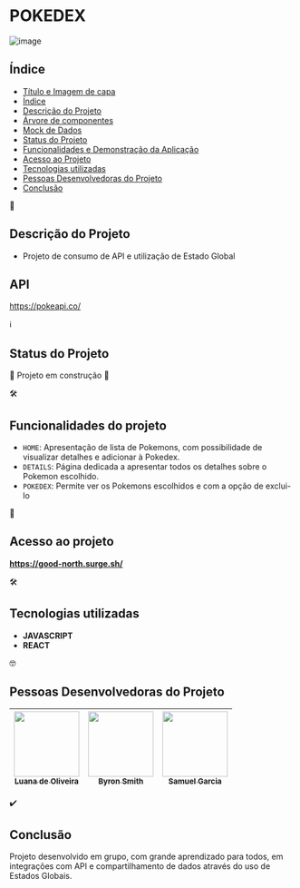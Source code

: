 # POKEDEX
![image](https://user-images.githubusercontent.com/102331990/189526579-9e909cd2-4421-450f-b9a0-f0cbdf042793.png)

## Índice

* [Título e Imagem de capa](#e-commerce)
* [Índice](#índice)
* [Descrição do Projeto](#descrição-do-projeto)
* [Árvore de componentes](#árvore-de-componentes)
* [Mock de Dados](#mock-de-dados)
* [Status do Projeto](#status-do-projeto)
* [Funcionalidades e Demonstração da Aplicação](#funcionalidades-do-projeto)
* [Acesso ao Projeto](#acesso-ao-projeto)
* [Tecnologias utilizadas](#tecnologias-utilizadas)
* [Pessoas Desenvolvedoras do Projeto](#pessoas-desenvolvedoras-do-projeto)
* [Conclusão](#conclusão)


📝
## Descrição do Projeto

- Projeto de consumo de API e utilização de Estado Global


## API
https://pokeapi.co/


ℹ️
## Status do Projeto

🚧 Projeto em construção 🚧 


🛠️ 
## Funcionalidades do projeto

- `HOME`: Apresentação de lista de Pokemons, com possibilidade de visualizar detalhes e adicionar à Pokedex. 
- `DETAILS`: Página dedicada a apresentar todos os detalhes sobre o Pokemon escolhido.
- `POKEDEX`: Permite ver os Pokemons escolhidos e com a opção de exclui-lo

📁
## Acesso ao projeto

**https://good-north.surge.sh/**



🛠️
## Tecnologias utilizadas

- **JAVASCRIPT**
- **REACT**

🤓
## Pessoas Desenvolvedoras do Projeto

| [<img src="https://avatars.githubusercontent.com/u/102303260?v=4" width=115><br><sub>Luana de Oliveira</sub>](https://github.com/deoliveiraluana) |  [<img src="https://avatars.githubusercontent.com/u/74737156?v=4" width=115><br><sub>Byron Smith</sub>](https://github.com/byron-smith-nobrega) |  [<img src="https://avatars.githubusercontent.com/u/102331990?v=4" width=115><br><sub>Samuel Garcia</sub>](https://github.com/Samuca010) |
| :---: | :---: | :---: |


✔️
## Conclusão

Projeto desenvolvido em grupo, com grande aprendizado para todos,  em integrações com API e compartilhamento de dados através do uso de Estados Globais.
